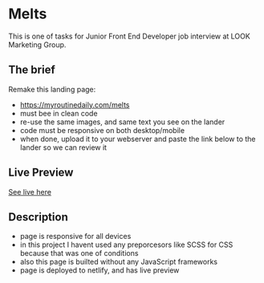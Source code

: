 # Melts

This is one of tasks for Junior Front End Developer job interview at LOOK Marketing Group.

## The brief

Remake this landing page:

- https://myroutinedaily.com/melts
- must bee in clean code
- re-use the same images, and same text you see on the lander
- code must be responsive on both desktop/mobile
- when done, upload it to your webserver and paste the link below to the lander so we can review it

##  Live Preview

[See live here](https://gorankukic-melts.netlify.app) 

## Description

- page is responsive for all devices
- in this project I havent used any preporcesors like SCSS for CSS because that was one of conditions
- also this page is builted without any JavaScript frameworks
- page is deployed to netlify, and has live preview

